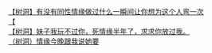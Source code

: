 [【树洞】有没有同性情缘做过什么一瞬间让你想为这个人弯一次](http://tieba.baidu.com/p/4226639021?see_lz=1&pn=)   
[【](http://tieba.baidu.com/p/4227478391?see_lz=1&pn=)   
[【树洞】妹子我玩不过你，死情缘半年了，求求你放过我。](http://tieba.baidu.com/p/4227732718?see_lz=1&pn=)   
[（树洞）情缘今晚跟我说她要](http://tieba.baidu.com/p/4226653415?see_lz=1&pn=)   
